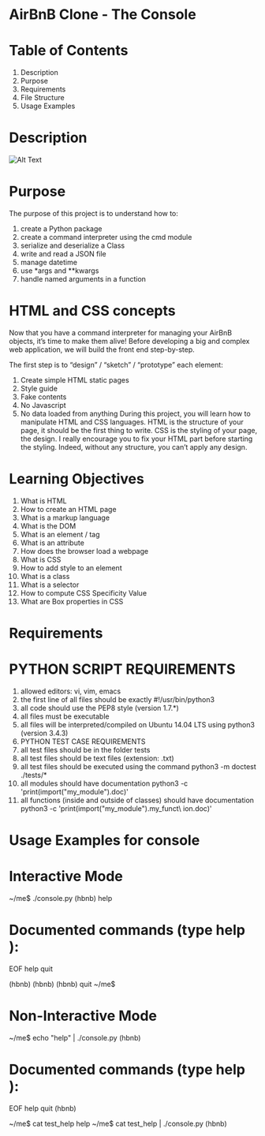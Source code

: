 # AirBnB Clone - The Console

# Table of Contents

1. Description
2. Purpose
3. Requirements
4. File Structure
5. Usage Examples

# Description

![Alt Text](https://user-images.githubusercontent.com/54606115/217781260-866719fb-0299-46bc-a6e4-f3b55c80f04e.png)

# Purpose

The purpose of this project is to understand how to:

1. create a Python package
2. create a command interpreter using the cmd module
3. serialize and deserialize a Class
4. write and read a JSON file
5. manage datetime
6. use *args and **kwargs
7. handle named arguments in a function

# HTML and CSS concepts

Now that you have a command interpreter for managing your AirBnB objects, it’s time to make them alive! Before developing a big and complex web application, we will build the front end step-by-step.

The first step is to “design” / “sketch” / “prototype” each element:

1. Create simple HTML static pages
2. Style guide
3. Fake contents
4. No Javascript
5. No data loaded from anything During this project, you will learn how to manipulate HTML and CSS languages. HTML is the structure of your page, it should be the first thing to write. CSS is the styling of your page, the design. I really encourage you to fix your HTML part before starting the styling. Indeed, without any structure, you can’t apply any design.

# Learning Objectives

1. What is HTML
2. How to create an HTML page
3. What is a markup language
4. What is the DOM
5. What is an element / tag
6. What is an attribute
7. How does the browser load a webpage
8. What is CSS
9. How to add style to an element
10. What is a class
11. What is a selector
12. How to compute CSS Specificity Value
13. What are Box properties in CSS

# Requirements

# PYTHON SCRIPT REQUIREMENTS

1. allowed editors: vi, vim, emacs
2. the first line of all files should be exactly #!/usr/bin/python3
3. all code should use the PEP8 style (version 1.7.*)
4. all files must be executable
5. all files will be interpreted/compiled on Ubuntu 14.04 LTS using python3 (version 3.4.3)
6. PYTHON TEST CASE REQUIREMENTS
7. all test files should be in the folder tests
8. all test files should be text files (extension: .txt)
9. all test files should be executed using the command python3 -m doctest ./tests/*
10. all modules should have documentation python3 -c 'print(import("my_module").doc)'
11. all functions (inside and outside of classes) should have documentation python3 -c 'print(import("my_module").my_funct\ ion.doc)'

# Usage Examples for console

# Interactive Mode
~/me$ ./console.py (hbnb) help

# Documented commands (type help ):

EOF help quit

(hbnb) (hbnb) (hbnb) quit ~/me$

# Non-Interactive Mode

~/me$ echo "help" | ./console.py (hbnb)

# Documented commands (type help ):

EOF help quit (hbnb)

~/me$ cat test_help help ~/me$ cat test_help | ./console.py (hbnb)

